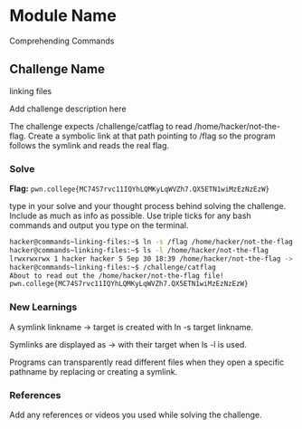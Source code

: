 # Module Name
Comprehending Commands
## Challenge Name
linking files

Add challenge description here

The challenge expects /challenge/catflag to read /home/hacker/not-the-flag. Create a symbolic link at that path pointing to /flag so the program follows the symlink and reads the real flag.

### Solve
**Flag:** `pwn.college{MC74S7rvc11IQYhLQMKyLqWVZh7.QX5ETN1wiMzEzNzEzW}`

type in your solve and your thought process behind solving the challenge. Include as much as info as possible. Use triple ticks for any bash commands and output you type on the terminal.

```bash
hacker@commands~linking-files:~$ ln -s /flag /home/hacker/not-the-flag
hacker@commands~linking-files:~$ ls -l /home/hacker/not-the-flag
lrwxrwxrwx 1 hacker hacker 5 Sep 30 18:39 /home/hacker/not-the-flag -> /flag
hacker@commands~linking-files:~$ /challenge/catflag
About to read out the /home/hacker/not-the-flag file!
pwn.college{MC74S7rvc11IQYhLQMKyLqWVZh7.QX5ETN1wiMzEzNzEzW}
```

### New Learnings
A symlink linkname → target is created with ln -s target linkname.

Symlinks are displayed as -> with their target when ls -l is used.

Programs can transparently read different files when they open a specific pathname by replacing or creating a symlink.

### References 
Add any references or videos you used while solving the challenge.
